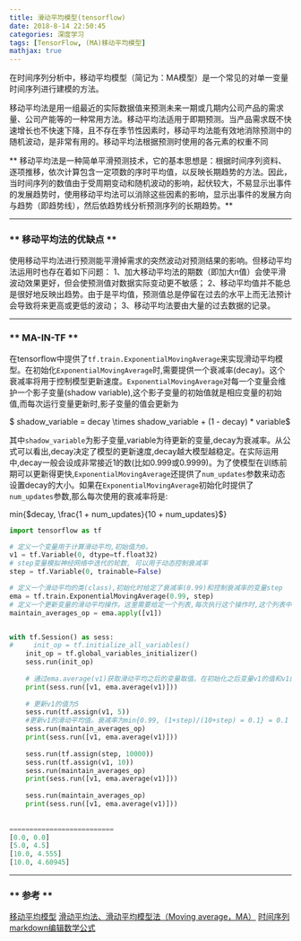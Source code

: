 ```yaml
---
title: 滑动平均模型(tensorflow)
date: 2018-8-14 22:50:45
categories: 深度学习
tags: [TensorFlow, (MA)移动平均模型]
mathjax: true
---
```


在时间序列分析中，移动平均模型（简记为：MA模型）是一个常见的对单一变量时间序列进行建模的方法。

移动平均法是用一组最近的实际数据值来预测未来一期或几期内公司产品的需求量、公司产能等的一种常用方法。移动平均法适用于即期预测。当产品需求既不快速增长也不快速下降，且不存在季节性因素时，移动平均法能有效地消除预测中的随机波动，是非常有用的。移动平均法根据预测时使用的各元素的权重不同

** 移动平均法是一种简单平滑预测技术，它的基本思想是：根据时间序列资料、逐项推移，依次计算包含一定项数的序时平均值，以反映长期趋势的方法。因此，当时间序列的数值由于受周期变动和随机波动的影响，起伏较大，不易显示出事件的发展趋势时，使用移动平均法可以消除这些因素的影响，显示出事件的发展方向与趋势（即趋势线），然后依趋势线分析预测序列的长期趋势。**

******************

### ** 移动平均法的优缺点 **

使用移动平均法进行预测能平滑掉需求的突然波动对预测结果的影响。但移动平均法运用时也存在着如下问题：
1、加大移动平均法的期数（即加大n值）会使平滑波动效果更好，但会使预测值对数据实际变动更不敏感；
2、移动平均值并不能总是很好地反映出趋势。由于是平均值，预测值总是停留在过去的水平上而无法预计会导致将来更高或更低的波动；
3、移动平均法要由大量的过去数据的记录。

***************
### ** MA-IN-TF **

在tensorflow中提供了`tf.train.ExponentialMovingAverage`来实现滑动平均模型。在初始化`ExponentialMovingAverage`时,需要提供一个衰减率(decay)。这个衰减率将用于控制模型更新速度。`ExponentialMovingAverage`对每一个变量会维护一个影子变量(shadow variable),这个影子变量的初始值就是相应变量的初始值,而每次运行变量更新时,影子变量的值会更新为

$ shadow_variable = decay \times shadow_variable + (1 - decay) * variable$

其中`shadow_variable`为影子变量,variable为待更新的变量,decay为衰减率。从公式可以看出,decay决定了模型的更新速度,decay越大模型越稳定。在实际运用中,decay一般会设成非常接近1的数(比如0.999或0.9999)。为了使模型在训练前期可以更新得更快,`ExponentialMovingAverage`还提供了`num_updates`参数来动态设置decay的大小。如果在`ExponentialMovingAverage`初始化时提供了`num_updates`参数,那么每次使用的衰减率将是:

min{$decay, \frac{1 + num_updates}{10 + num_updates}$}


```python
import tensorflow as tf

# 定义一个变量用于计算滑动平均,初始值为0。
v1 = tf.Variable(0, dtype=tf.float32)
# step变量模拟神经网络中迭代的轮数, 可以用于动态控制衰减率
step = tf.Variable(0, trainable=False)

# 定义一个滑动平均的类(class),初始化时给定了衰减率(0.99)和控制衰减率的变量step
ema = tf.train.ExponentialMovingAverage(0.99, step)
# 定义一个更新变量的滑动平均操作。这里需要给定一个列表,每次执行这个操作时,这个列表中的变量都会被更新
maintain_averages_op = ema.apply([v1])


with tf.Session() as sess:
#     init_op = tf.initialize_all_variables()
    init_op = tf.global_variables_initializer()
    sess.run(init_op)
    
    # 通过ema.average(v1)获取滑动平均之后的变量取值。在初始化之后变量v1的值和v1的滑动平均都为0
    print(sess.run([v1, ema.average(v1)]))
    
    # 更新v1的值为5
    sess.run(tf.assign(v1, 5))
    #更新v1的滑动平均值。衰减率为min{0.99, (1+step)/(10+step) = 0.1} = 0.1
    sess.run(maintain_averages_op)
    print(sess.run([v1, ema.average(v1)]))
    
    sess.run(tf.assign(step, 10000))
    sess.run(tf.assign(v1, 10))
    sess.run(maintain_averages_op)
    print(sess.run([v1, ema.average(v1)]))
    
    sess.run(maintain_averages_op)
    print(sess.run([v1, ema.average(v1)]))
    
    
==========================
[0.0, 0.0]
[5.0, 4.5]
[10.0, 4.555]
[10.0, 4.60945]    
```

****************
### ** 参考 **
[移动平均模型](https://zh.wikipedia.org/wiki/%E7%A7%BB%E5%8A%A8%E5%B9%B3%E5%9D%87%E6%A8%A1%E5%9E%8B)
[滑动平均法、滑动平均模型法（Moving average，MA）](https://blog.csdn.net/qq_39521554/article/details/79028012)
[时间序列](https://zh.wikipedia.org/wiki/%E6%99%82%E9%96%93%E5%BA%8F%E5%88%97)
[markdown编辑数学公式](https://blog.csdn.net/huanhuan_coder/article/details/79325071)